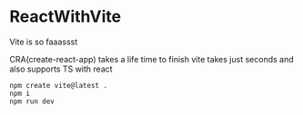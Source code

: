# ReactWithVite
Vite is so faaassst

CRA(create-react-app) takes a life time to finish vite takes just seconds and also supports TS with react

```
npm create vite@latest .
npm i
npm run dev
```
